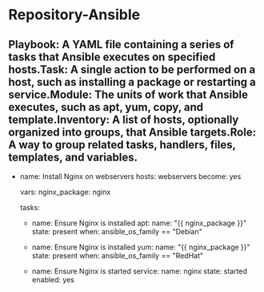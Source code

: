 # Repository-Ansible
Playbook: A YAML file containing a series of tasks that Ansible executes on specified hosts.Task: A single action to be performed on a host, such as installing a package or restarting a service.Module: The units of work that Ansible executes, such as apt, yum, copy, and template.Inventory: A list of hosts, optionally organized into groups, that Ansible targets.Role: A way to group related tasks, handlers, files, templates, and variables.
---
- name: Install Nginx on webservers
  hosts: webservers
  become: yes

  vars:
    nginx_package: nginx

  tasks:
    - name: Ensure Nginx is installed
      apt:
        name: "{{ nginx_package }}"
        state: present
      when: ansible_os_family == "Debian"

    - name: Ensure Nginx is installed
      yum:
        name: "{{ nginx_package }}"
        state: present
      when: ansible_os_family == "RedHat"

    - name: Ensure Nginx is started
      service:
        name: nginx
        state: started
        enabled: yes
